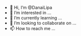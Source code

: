 - 👋 Hi, I’m @DanaiLipa
- 👀 I’m interested in ...
- 🌱 I’m currently learning ...
- 💞️ I’m looking to collaborate on ...
- 📫 How to reach me ...

<!---
DanaiLipa/DanaiLipa is a ✨ special ✨ repository because its `README.md` (this file) appears on your GitHub profile.
You can click the Preview link to take a look at your changes.
--->
